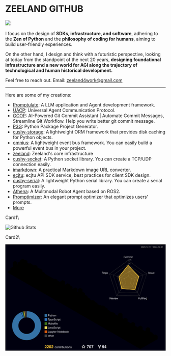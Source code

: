 # ZEELAND GITHUB

<!-- [![wakatime](https://wakatime.com/badge/user/ff2fd02f-93f5-46d4-af69-146d00163dbe.svg)](https://wakatime.com/@ff2fd02f-93f5-46d4-af69-146d00163dbe)
[![github](https://img.shields.io/github/followers/Undertone0809?logo=github&style=plastic)](https://github.com/alanhamlett?tab=followers) -->

![](https://komarev.com/ghpvc/?username=Undertone0809)

I focus on the design of **SDKs, infrastructure, and software**, adhering to the **Zen of Python** and the **philosophy of coding for humans**, aiming to build user-friendly experiences. 

On the other hand, I design and think with a futuristic perspective, looking at today from the standpoint of the next 20 years, **designing foundational infrastructure and a new world for AGI along the trajectory of technological and human historical development.**


Feel free to reach out. Email: <zeeland4work@gmail.com>

---

Here are some of my creations:

- [Promptulate](https://github.com/Undertone0809/promptulate): A LLM application and Agent development framework.
- [UACP](https://github.com/Undertone0809/UACP): Universal Agent Communication Protocol.
- [GCOP](https://github.com/Undertone0809/gcop): AI-Powered Git Commit Assistant | Automate Commit Messages, Streamline Git Workflow. Help you write better git commit message.
- [P3G](https://github.com/Undertone0809/P3G): Python Package Project Generator.
- [cushy-storage](https://github.com/Undertone0809/cushy-storage): A lightweight ORM framework that provides disk caching for Python objects.
- [omnius](https://github.com/Undertone0809/omnius): A lightweight event bus framework. You can easily build a powerful event bus in your project.
- [zeeland](https://github.com/Undertone0809/zeeland): Zeeland's core infrastructure
- [cushy-socket](https://github.com/Undertone0809/cushy-socket): A Python socket library. You can create a TCP/UDP connection easily.
- [imarkdown](https://github.com/Undertone0809/imarkdown): A practical Markdown image URL converter.
- [ecjtu](https://github.com/Undertone0809/ecjtu): ecjtu API SDK service, best practices for client SDK design.
- [cushy-serial](https://github.com/Undertone0809/cushy-serial): A lightweight Python serial library. You can create a serial program easily.
- [Athena](https://github.com/Undertone0809/Athena): A Mulitmodal Robot Agent based on ROS2.
- [Promptimizer](https://github.com/Undertone0809/promptimizer): An elegant prompt optimizer that optimizes users' prompts.
- [More](https://github.com/Undertone0809?page=1&tab=repositories)

Card1\

![Github Stats](https://github-readme-stats-zeeland.vercel.app/api?username=Undertone0809&show_icons=true&theme=merko&count_private=true)

Card2\

[![Contributions in 3D](/profile-3d-contrib/profile-night-rainbow.svg)](https://github.com/marketplace/actions/github-profile-3d-contrib)
